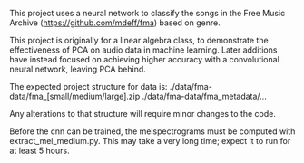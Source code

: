 This project uses a neural network to classify the songs in the Free Music Archive (https://github.com/mdeff/fma) based on genre.

This project is originally for a linear algebra class, to demonstrate the effectiveness of PCA on audio data in machine learning.
Later additions have instead focused on achieving higher accuracy with a convolutional neural network, leaving PCA behind.


The expected project structure for data is:
./data/fma-data/fma_[small/medium/large].zip
./data/fma-data/fma_metadata/...

Any alterations to that structure will require minor changes to the code.

Before the cnn can be trained, the melspectrograms must be computed with extract_mel_medium.py. This may take a very long time; expect it to run for at least 5 hours.
